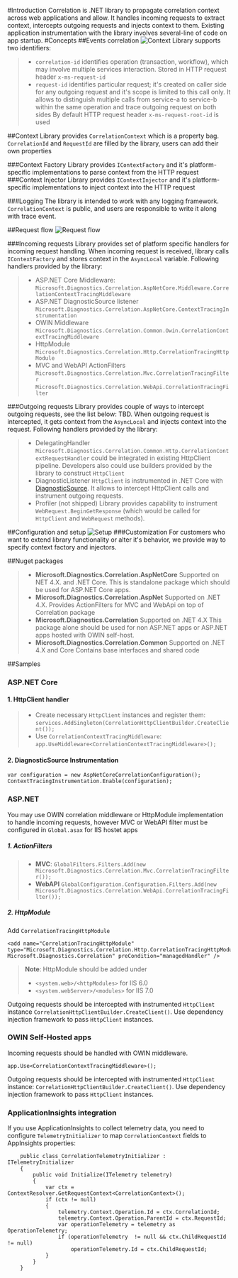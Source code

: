 #Introduction
Correlation is .NET library to propagate correlation context across web applications and allow. 
It handles incoming requests to extract context, intercepts outgoing requests and injects context to them.
Existing application instrumentation with the library involves several-line of code on app startup.
#Concepts
##Events correlation
![Context](https://cloud.githubusercontent.com/assets/2347409/20274491/a8f0c286-aa49-11e6-8431-d2e9f7cdfbb1.PNG)
Library supports two identifiers:
>-  `correlation-id` identifies operation (transaction, workflow), which may involve multiple services interaction. Stored in HTTP request header `x-ms-request-id`
>- `request-id` identifies particular request; it's created on caller side for any outgoing request and it's scope is limited to this call only.  It allows to distinguish multiple calls from service-a to service-b within the same operation and trace outgoing request on both sides 
By default HTTP request header `x-ms-request-root-id` is used

##Context
Library provides `CorrelationContext` which is a property bag. `CorrelationId` and `RequestId` are filled by the library, users can add their own properties

###Context Factory
Library provides `IContextFactory` and it's platform-specific implementations to parse context from the HTTP request
###Context Injector
Library provides `IContextInjector` and it's platform-specific implementations to inject context into the HTTP request

###Logging
The library is intended to work with any logging framework. `CorrelationContext` is public, and users are responsible to write it along with trace event.

##Request flow
![Request flow](https://cloud.githubusercontent.com/assets/2347409/20234728/529891b8-a835-11e6-99ac-bda19ba2234a.PNG)

###Incoming requests
Library provides set of platform specific handlers for incoming request handling.
When incoming request is received, library calls `IContextFactory` and stores context in the `AsyncLocal` variable.
Following handlers provided by the library:
 >- ASP.NET Core Middleware:
 `Microsoft.Diagnostics.Correlation.AspNetCore.Middleware.CorrelationContextTracingMiddleware`
 >- ASP.NET DiagnosticSource listener
`Microsoft.Diagnostics.Correlation.AspNetCore.ContextTracingInstrumentation`
 >- OWIN Middleware
 `Microsoft.Diagnostics.Correlation.Common.Owin.CorrelationContextTracingMiddleware`
 >- HttpModule
 `Microsoft.Diagnostics.Correlation.Http.CorrelationTracingHttpModule`
 >- MVC and WebAPI ActionFilters
 `Microsoft.Diagnostics.Correlation.Mvc.CorrelationTracingFilter`
 `Microsoft.Diagnostics.Correlation.WebApi.CorrelationTracingFilter`

###Outgoing requests
Library provides couple of ways to intercept outgoing requests, see the list below: TBD.
When outgoing request is intercepted, it gets context from the `AsyncLocal` and injects context into the request.
Following handlers provided by the library:
>- DelegatingHandler
`Microsoft.Diagnostics.Correlation.Common.Http.CorrelationContextRequestHandler` could be integrated in existing HttpClient pipeline. Developers also could use builders provided by the library to construct `HttpClient` 
>- DiagnosticListener
`HttpClient` is instrumented  in .NET Core with [DiagnosticSource](https://docs.microsoft.com/en-us/dotnet/core/api/system.diagnostics.diagnosticsource). It allows to intercept HttpClient calls and instrument outgoing requests.
>- Profiler (not shipped)
Library provides capability to instrument `WebRequest.BeginGetResponse` (which would be called for `HttpClient` and `WebRequest` methods).

##Configuration and setup
![Setup](https://cloud.githubusercontent.com/assets/2347409/20234729/5298a40a-a835-11e6-8f22-53e922455433.PNG)
###Customization
For customers who want to extend library functionality or alter it's behavior, we provide way to specify context factory and injectors.

##Nuget packages
>-  **Microsoft.Diagnostics.Correlation.AspNetCore**
Supported on NET 4.X. and .NET Core. This is standalone package which should be used for ASP.NET Core apps.
>- **Microsoft.Diagnostics.Correlation.AspNet**
Supported on	.NET 4.X. Provides ActionFilters for MVC and WebApi on top of Correlation package
>-  **Microsoft.Diagnostics.Correlation**
Supported on	.NET 4.X
This package alone should be used for non ASP.NET apps or ASP.NET apps hosted with OWIN self-host.
>-  **Microsoft.Diagnostics.Correlation.Common**
Supported on .NET 4.X and Core
Contains base interfaces and shared code

##Samples
### ASP.NET Core

#### 1. HttpClient handler
>- Create necessary `HttpClient` instances and register them:
`services.AddSingleton(CorrelationHttpClientBuilder.CreateClient());`
>- Use `CorrelationContextTracingMiddleware`:
`app.UseMiddleware<CorrelationContextTracingMiddleware>();`
#### 2. DiagnosticSource Instrumentation
```
var configuration = new AspNetCoreCorrelationConfiguration();
ContextTracingInstrumentation.Enable(configuration);
```
### ASP.NET
You may use OWIN correlation middleware or HttpModule implementation to handle incoming requests,
however MVC or WebAPI filter must be configured in `Global.asax` for IIS hostet apps
##### **1. ActionFilters**
>- **MVC**: 
`GlobalFilters.Filters.Add(new Microsoft.Diagnostics.Correlation.Mvc.CorrelationTracingFilter());`
>- **WebAPI**
`GlobalConfiguration.Configuration.Filters.Add(new Microsoft.Diagnostics.Correlation.WebApi.CorrelationTracingFilter());`
##### **2. HttpModule**
Add `CorrelationTracingHttpModule`
```
<add name="CorrelationTracingHttpModule" type="Microsoft.Diagnostics.Correlation.Http.CorrelationTracingHttpModule, Microsoft.Diagnostics.Correlation" preCondition="managedHandler" />
```
> **Note**:
HttpModule should be added under 
>- `<system.web>/<httpModules>` for IIS 6.0 
>- `<system.webServer>/<modules>` for IIS 7.0

Outgoing requests should be intercepted with instrumented `HttpClient` instance `CorrelationHttpClientBuilder.CreateClient()`. 
Use dependency injection framework to pass `HttpClient` instances.
### OWIN Self-Hosted apps
Incoming requests should be handled with OWIN middleware.
```
app.Use<CorrelationContextTracingMiddleware>();
```
Outgoing requests should be intercepted with instrumented `HttpClient` instance: `CorrelationHttpClientBuilder.CreateClient()`. 
Use dependency injection framework to pass `HttpClient` instances.

### ApplicationInsights integration
If you use ApplicationInsights to collect telemetry data, you need to configure  `TelemetryInitializer` to map `CorrelationContext` fields to AppInsights properties:
```
    public class CorrelationTelemetryInitializer : ITelemetryInitializer
    {
        public void Initialize(ITelemetry telemetry)
        {
            var ctx = ContextResolver.GetRequestContext<CorrelationContext>();
            if (ctx != null)
            {
                telemetry.Context.Operation.Id = ctx.CorrelationId;
                telemetry.Context.Operation.ParentId = ctx.RequestId;
	            var operationTelemetry = telemetry as OperationTelemetry;                
                if (operationTelemetry  != null && ctx.ChildRequestId != null)
	                operationTelemetry.Id = ctx.ChildRequestId;
            }
        }
    }
```
